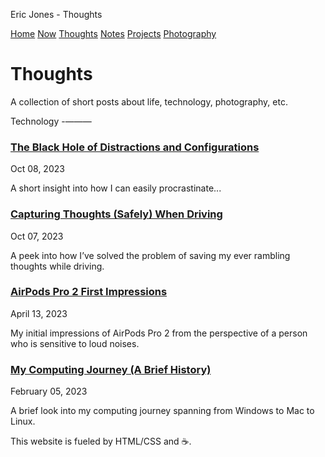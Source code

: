   Eric Jones - Thoughts  

[Home](/index.html) [Now](/now.html) [Thoughts](./thoughts.html) [Notes](./notes.html) [Projects](./projects.html) [Photography](https://www.instagram.com/its.eric.jones/)

Thoughts
========

A collection of short posts about life, technology, photography, etc.

Technology
-———

### [The Black Hole of Distractions and Configurations](thoughts/Black-Hole-of-Distractions.html)

Oct 08, 2023

A short insight into how I can easily procrastinate...

### [Capturing Thoughts (Safely) When Driving](thoughts/Capturing-Thoughts-When-Driving.html)

Oct 07, 2023

A peek into how I’ve solved the problem of saving my ever rambling thoughts while driving.

### [AirPods Pro 2 First Impressions](thoughts/AirPods-Pro-2.html)

April 13, 2023

My initial impressions of AirPods Pro 2 from the perspective of a person who is sensitive to loud noises.

### [My Computing Journey (A Brief History)](thoughts/My-Computing-Journey.html)

February 05, 2023

A brief look into my computing journey spanning from Windows to Mac to Linux.

This website is fueled by HTML/CSS and ☕.